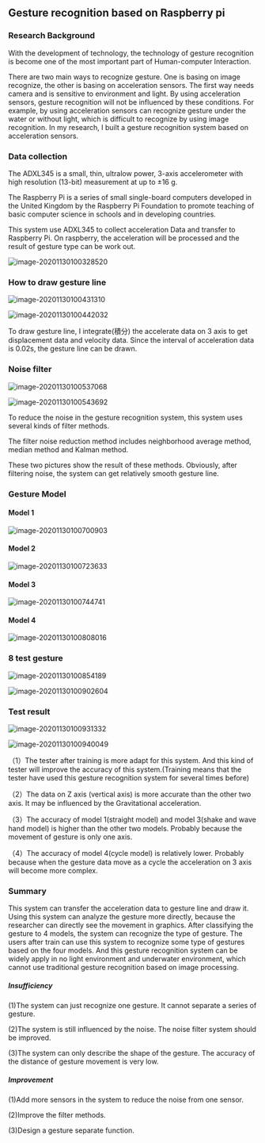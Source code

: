 ## Gesture recognition based on Raspberry pi 

### **Research Background**

With the development of technology, the technology of gesture recognition is become one of the most important part of Human-computer Interaction.

There are two main ways to recognize gesture. One is basing on image recognize, the other is basing on acceleration sensors. The first way needs camera and is sensitive to environment and light. By using acceleration sensors, gesture recognition will not be influenced by these conditions. For example, by using acceleration sensors can recognize gesture under the water or without light, which is difficult to recognize by using image recognition. In my research, I built a gesture recognition system based on acceleration sensors.

### **Data collection**

The ADXL345 is a small, thin, ultralow power, 3-axis accelerometer with high resolution (13-bit) measurement at up to ±16 g. 

The Raspberry Pi is a series of small single-board computers developed in the United Kingdom by the Raspberry Pi Foundation to promote teaching of basic computer science in schools and in developing countries.

This system use ADXL345 to collect acceleration Data and transfer to Raspberry Pi. On raspberry, the acceleration will be processed and the result of gesture type can be work out. 

![image-20201130100328520](C:\Users\Administrator\AppData\Roaming\Typora\typora-user-images\image-20201130100328520.png)

### **How to draw gesture line**

![image-20201130100431310](C:\Users\Administrator\AppData\Roaming\Typora\typora-user-images\image-20201130100431310.png)

![image-20201130100442032](C:\Users\Administrator\AppData\Roaming\Typora\typora-user-images\image-20201130100442032.png)

To draw gesture line, I integrate(積分) the accelerate data on 3 axis to get displacement data and velocity data. Since the interval of acceleration data is 0.02s, the gesture line can be drawn. 

### **Noise filter**

![image-20201130100537068](C:\Users\Administrator\AppData\Roaming\Typora\typora-user-images\image-20201130100537068.png)

![image-20201130100543692](C:\Users\Administrator\AppData\Roaming\Typora\typora-user-images\image-20201130100543692.png)

To reduce the noise in the gesture recognition system, this system uses several kinds of filter methods.

The filter noise reduction method includes neighborhood average method, median method and Kalman method.

These two pictures show the result of these methods. Obviously, after filtering noise, the system can get relatively smooth gesture line.

### **Gesture Model**

#### Model 1

![image-20201130100700903](C:\Users\Administrator\AppData\Roaming\Typora\typora-user-images\image-20201130100700903.png)

#### Model 2

![image-20201130100723633](C:\Users\Administrator\AppData\Roaming\Typora\typora-user-images\image-20201130100723633.png)

#### Model 3

![image-20201130100744741](C:\Users\Administrator\AppData\Roaming\Typora\typora-user-images\image-20201130100744741.png)

#### Model 4

![image-20201130100808016](C:\Users\Administrator\AppData\Roaming\Typora\typora-user-images\image-20201130100808016.png)

### **8 test gesture**

![image-20201130100854189](C:\Users\Administrator\AppData\Roaming\Typora\typora-user-images\image-20201130100854189.png)

![image-20201130100902604](C:\Users\Administrator\AppData\Roaming\Typora\typora-user-images\image-20201130100902604.png)

### **Test result**

![image-20201130100931332](C:\Users\Administrator\AppData\Roaming\Typora\typora-user-images\image-20201130100931332.png)

![image-20201130100940049](C:\Users\Administrator\AppData\Roaming\Typora\typora-user-images\image-20201130100940049.png)

（1）The tester after training is more adapt for this system. And this kind of tester will improve the accuracy of this system.(Training means that the tester have used this gesture recognition system for several times before)

（2）The data on Z axis (vertical axis) is more accurate than the other two axis. It may be influenced by the Gravitational acceleration.

（3）The accuracy of model 1(straight model) and model 3(shake and wave hand model) is higher than the other two models. Probably because the movement of gesture is only one axis. 

（4）The accuracy of model 4(cycle model) is relatively lower. Probably because when the gesture data move as a cycle the acceleration on 3 axis will become more complex. 

### **Summary**

This system can transfer the acceleration data to gesture line and draw it. Using this system can analyze the gesture more directly, because the researcher can directly see the movement in graphics. After classifying the gesture to 4 models, the system can recognize the type of gesture. The users after train can use this system to recognize some type of gestures based on the four models. And this gesture recognition system can be widely apply in no light environment and underwater environment, which cannot use traditional gesture recognition based on image processing. 

##### **Insufficiency**

(1)The system can just recognize one gesture. It cannot separate a series of gesture.

(2)The system is still influenced by the noise. The noise filter system should be improved.

(3)The system can only describe the shape of the gesture. The accuracy of the distance of gesture movement is very low. 

##### **Improvement**

(1)Add more sensors in the system to reduce the noise from one sensor. 

(2)Improve the filter methods.

(3)Design a gesture separate function.


